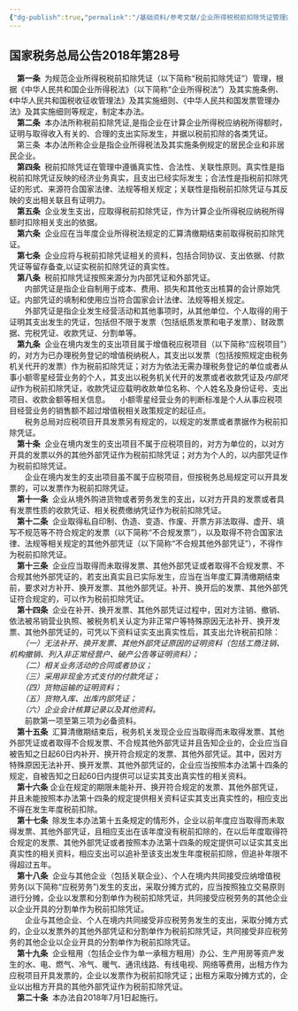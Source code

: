 ```yaml
---
{"dg-publish":true,"permalink":"/基础资料/参考文献/企业所得税税前扣除凭证管理办法/","dgPassFrontmatter":true}
---
```



## 国家税务总局公告2018年第28号

　**第一条**  为规范企业所得税税前扣除凭证（以下简称“税前扣除凭证”）管理，根据《中华人民共和国企业所得税法》（以下简称“企业所得税法”）及其实施条例、《中华人民共和国税收征收管理法》及其实施细则、《中华人民共和国发票管理办法》及其实施细则等规定，制定本办法。  
　**第二条**  本办法所称税前扣除凭证,是指企业在计算企业所得税应纳税所得额时，证明与取得收入有关的、合理的支出实际发生，并据以税前扣除的各类凭证。  
　第三条  本办法所称企业是指企业所得税法及其实施条例规定的居民企业和非居民企业。  
　**第四条**  税前扣除凭证在管理中遵循真实性、合法性、关联性原则。真实性是指税前扣除凭证反映的经济业务真实，且支出已经实际发生；合法性是指税前扣除凭证的形式、来源符合国家法律、法规等相关规定；关联性是指税前扣除凭证与其反映的支出相关联且有证明力。  
　**第五条**  企业发生支出，应取得税前扣除凭证，作为计算企业所得税应纳税所得额时扣除相关支出的依据。  
　**第六条**  企业应在当年度企业所得税法规定的汇算清缴期结束前取得税前扣除凭证。  
　**第七条**  企业应将与税前扣除凭证相关的资料，包括合同协议、支出依据、付款凭证等留存备查,以证实税前扣除凭证的真实性。  
　**第八条**  税前扣除凭证按照来源分为内部凭证和外部凭证。  
　　内部凭证是指企业自制用于成本、费用、损失和其他支出核算的会计原始凭证。内部凭证的填制和使用应当符合国家会计法律、法规等相关规定。  
　　外部凭证是指企业发生经营活动和其他事项时，从其他单位、个人取得的用于证明其支出发生的凭证，包括但不限于发票（包括纸质发票和电子发票）、财政票据、完税凭证、收款凭证、分割单等。  
　**第九条**  企业在境内发生的支出项目属于增值税应税项目（以下简称“应税项目”）的，对方为已办理税务登记的增值税纳税人，其支出以发票（包括按照规定由税务机关代开的发票）作为税前扣除凭证；对方为依法无需办理税务登记的单位或者从事小额零星经营业务的个人，其支出以税务机关代开的发票或者收款凭证及*内部凭证*作为税前扣除凭证，收款凭证应载明收款单位名称、个人姓名及身份证号、支出项目、收款金额等相关信息。 
	　小额零星经营业务的判断标准是个人从事应税项目经营业务的销售额不超过增值税相关政策规定的起征点。  
　　税务总局对应税项目开具发票另有规定的，以规定的发票或者票据作为税前扣除凭证。  
　**第十条**  企业在境内发生的支出项目不属于应税项目的，对方为单位的，以对方开具的发票以外的其他外部凭证作为税前扣除凭证；对方为个人的，以内部凭证作为税前扣除凭证。  
　　企业在境内发生的支出项目虽不属于应税项目，但按税务总局规定可以开具发票的，可以发票作为税前扣除凭证。  
　**第十一条**  企业从境外购进货物或者劳务发生的支出，以对方开具的发票或者具有发票性质的收款凭证、相关税费缴纳凭证作为税前扣除凭证。  
　**第十二条**  企业取得私自印制、伪造、变造、作废、开票方非法取得、虚开、填写不规范等不符合规定的发票（以下简称“不合规发票”），以及取得不符合国家法律、法规等相关规定的其他外部凭证（以下简称“不合规其他外部凭证”），不得作为税前扣除凭证。  
　**第十三条**  企业应当取得而未取得发票、其他外部凭证或者取得不合规发票、不合规其他外部凭证的，若支出真实且已实际发生，应当在当年度汇算清缴期结束前，要求对方补开、换开发票、其他外部凭证。补开、换开后的发票、其他外部凭证符合规定的，可以作为税前扣除凭证。  
　**第十四条**  企业在补开、换开发票、其他外部凭证过程中，因对方注销、撤销、依法被吊销营业执照、被税务机关认定为非正常户等特殊原因无法补开、换开发票、其他外部凭证的，可凭以下资料证实支出真实性后，其支出允许税前扣除：  
　　*（一）无法补开、换开发票、其他外部凭证原因的证明资料（包括工商注销、机构撤销、列入非正常经营户、破产公告等证明资料）；  
　　（二）相关业务活动的合同或者协议；  
　　（三）采用非现金方式支付的付款凭证；  
　　（四）货物运输的证明资料；  
　　（五）货物入库、出库内部凭证；  
　　（六）企业会计核算记录以及其他资料。*  
　　前款第一项至第三项为必备资料。  
　**第十五条**  汇算清缴期结束后，税务机关发现企业应当取得而未取得发票、其他外部凭证或者取得不合规发票、不合规其他外部凭证并且告知企业的，企业应当自被告知之日起60日内补开、换开符合规定的发票、其他外部凭证。其中，因对方特殊原因无法补开、换开发票、其他外部凭证的，企业应当按照本办法第十四条的规定，自被告知之日起60日内提供可以证实其支出真实性的相关资料。  
　**第十六条** 企业在规定的期限未能补开、换开符合规定的发票、其他外部凭证，并且未能按照本办法第十四条的规定提供相关资料证实其支出真实性的，相应支出不得在发生年度税前扣除。  
　**第十七条**  除发生本办法第十五条规定的情形外，企业以前年度应当取得而未取得发票、其他外部凭证，且相应支出在该年度没有税前扣除的，在以后年度取得符合规定的发票、其他外部凭证或者按照本办法第十四条的规定提供可以证实其支出真实性的相关资料，相应支出可以追补至该支出发生年度税前扣除，但追补年限不得超过五年。  
　**第十八条**  企业与其他企业（包括关联企业）、个人在境内共同接受应纳增值税劳务(以下简称“应税劳务”)发生的支出，采取分摊方式的，应当按照独立交易原则进行分摊，企业以发票和分割单作为税前扣除凭证，共同接受应税劳务的其他企业以企业开具的分割单作为税前扣除凭证。  
　　企业与其他企业、个人在境内共同接受非应税劳务发生的支出，采取分摊方式的，企业以发票外的其他外部凭证和分割单作为税前扣除凭证，共同接受非应税劳务的其他企业以企业开具的分割单作为税前扣除凭证。  
　**第十九条**  企业租用（包括企业作为单一承租方租用）办公、生产用房等资产发生的水、电、燃气、冷气、暖气、通讯线路、有线电视、网络等费用，出租方作为应税项目开具发票的，企业以发票作为税前扣除凭证；出租方采取分摊方式的，企业以出租方开具的其他外部凭证作为税前扣除凭证。  
　**第二十条**  本办法自2018年7月1日起施行。